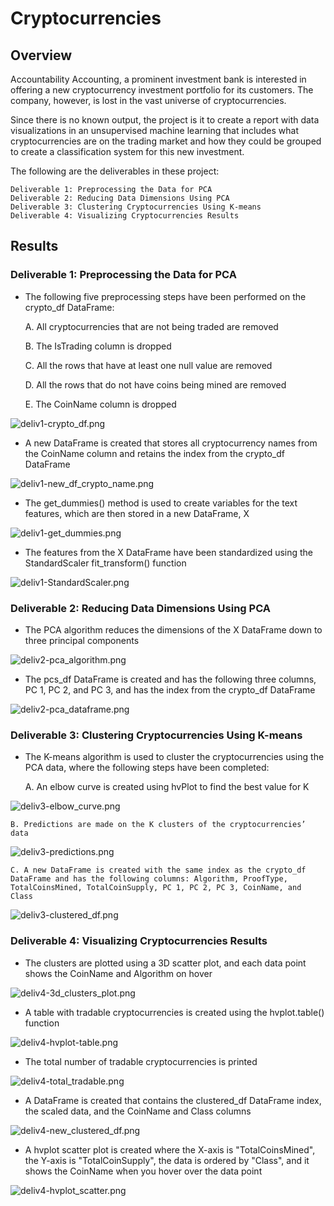 # Cryptocurrencies

## Overview

Accountability Accounting, a prominent investment bank is interested in offering a new cryptocurrency investment portfolio for its customers. The company, however, is lost in the vast universe of cryptocurrencies.

Since there is no known output, the project is it to create a report with data visualizations in an unsupervised machine learning that includes what cryptocurrencies are on the trading market and how they could be grouped to create a classification system for this new investment.

The following are the deliverables in these project:
	
	Deliverable 1: Preprocessing the Data for PCA
	Deliverable 2: Reducing Data Dimensions Using PCA
	Deliverable 3: Clustering Cryptocurrencies Using K-means
	Deliverable 4: Visualizing Cryptocurrencies Results


## Results

### Deliverable 1: Preprocessing the Data for PCA

- The following five preprocessing steps have been performed on the crypto_df DataFrame:
	
	A. All cryptocurrencies that are not being traded are removed
	
	B. The IsTrading column is dropped
	
	C. All the rows that have at least one null value are removed
	
	D. All the rows that do not have coins being mined are removed
	
	E. The CoinName column is dropped

![deliv1-crypto_df.png](https://github.com/OPahunang/Cryptocurrencies/blob/main/resources/deliv1-crypto_df.png)


- A new DataFrame is created that stores all cryptocurrency names from the CoinName column and retains the index from the crypto_df DataFrame 

![deliv1-new_df_crypto_name.png](https://github.com/OPahunang/Cryptocurrencies/blob/main/resources/deliv1-new_df_crypto_name.png)


- The get_dummies() method is used to create variables for the text features, which are then stored in a new DataFrame, X 

![deliv1-get_dummies.png](https://github.com/OPahunang/Cryptocurrencies/blob/main/resources/deliv1-get_dummies.png)


- The features from the X DataFrame have been standardized using the StandardScaler fit_transform() function 

![deliv1-StandardScaler.png](https://github.com/OPahunang/Cryptocurrencies/blob/main/resources/deliv1-StandardScaler.png)



### Deliverable 2: Reducing Data Dimensions Using PCA

- The PCA algorithm reduces the dimensions of the X DataFrame down to three principal components

![deliv2-pca_algorithm.png](https://github.com/OPahunang/Cryptocurrencies/blob/main/resources/deliv2-pca_algorithm.png)


- The pcs_df DataFrame is created and has the following three columns, PC 1, PC 2, and PC 3, and has the index from the crypto_df DataFrame 

![deliv2-pca_dataframe.png](https://github.com/OPahunang/Cryptocurrencies/blob/main/resources/deliv2-pca_dataframe.png)



### Deliverable 3: Clustering Cryptocurrencies Using K-means

- The K-means algorithm is used to cluster the cryptocurrencies using the PCA data, where the following steps have been completed:

	A. An elbow curve is created using hvPlot to find the best value for K

![deliv3-elbow_curve.png](https://github.com/OPahunang/Cryptocurrencies/blob/main/resources/deliv3-elbow_curve.png)


	B. Predictions are made on the K clusters of the cryptocurrencies’ data

![deliv3-predictions.png](https://github.com/OPahunang/Cryptocurrencies/blob/main/resources/deliv3-predictions.png)

 
	C. A new DataFrame is created with the same index as the crypto_df DataFrame and has the following columns: Algorithm, ProofType, TotalCoinsMined, TotalCoinSupply, PC 1, PC 2, PC 3, CoinName, and Class

![deliv3-clustered_df.png](https://github.com/OPahunang/Cryptocurrencies/blob/main/resources/deliv3-clustered_df.png)



### Deliverable 4: Visualizing Cryptocurrencies Results

- The clusters are plotted using a 3D scatter plot, and each data point shows the CoinName and Algorithm on hover

![deliv4-3d_clusters_plot.png](https://github.com/OPahunang/Cryptocurrencies/blob/main/resources/deliv4-3d_clusters_plot.png)


- A table with tradable cryptocurrencies is created using the hvplot.table() function

![deliv4-hvplot-table.png](https://github.com/OPahunang/Cryptocurrencies/blob/main/resources/deliv4-hvplot-table.png)


- The total number of tradable cryptocurrencies is printed

![deliv4-total_tradable.png](https://github.com/OPahunang/Cryptocurrencies/blob/main/resources/deliv4-total_tradable.png)


- A DataFrame is created that contains the clustered_df DataFrame index, the scaled data, and the CoinName and Class columns

![deliv4-new_clustered_df.png](https://github.com/OPahunang/Cryptocurrencies/blob/main/resources/deliv4-new_clustered_df.png)


- A hvplot scatter plot is created where the X-axis is "TotalCoinsMined", the Y-axis is "TotalCoinSupply", the data is ordered by "Class", and it shows the CoinName when you hover over the data point

![deliv4-hvplot_scatter.png](https://github.com/OPahunang/Cryptocurrencies/blob/main/resources/deliv4-hvplot_scatter.png)

